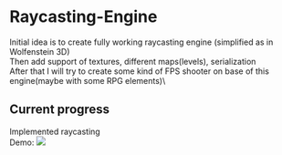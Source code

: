 # Raycasting-Engine

Initial idea is to create fully working raycasting engine (simplified as in Wolfenstein 3D)\
Then add support of textures, different maps(levels), serialization\
After that I will try to create some kind of FPS shooter on base of this engine(maybe with some RPG elements)\

## Current progress
Implemented raycasting\
Demo:
![](raycasting.gif)

